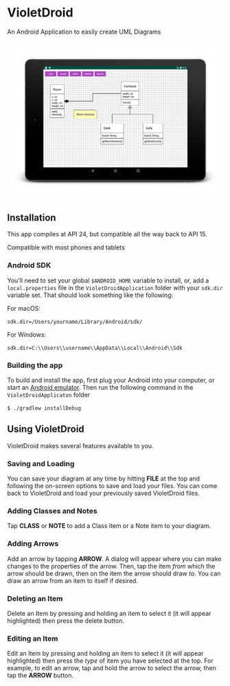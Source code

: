# VioletDroid

An Android Application to easily create UML Diagrams

![VioletDroid on a Nexus 9](/images/nexus-9-violet.png "VioletDroid on a Nexus 9")

## Installation 
This app compiles at API 24, but compatible all the way back to API 15.

Compatible with most phones and tablets

### Android SDK 
You'll need to set your global `$ANDROID_HOME` variable to install, or, add a `local.properties` file in the `VioletDroidApplication` folder with your `sdk.dir` variable set.  That should look something like the following:

For macOS: 
```
sdk.dir=/Users/yourname/Library/Android/sdk/
```
For Windows:
```
sdk.dir=C:\\Users\\username\\AppData\\Local\\Android\\Sdk
```

### Building the app 
To build and install the app, first plug your Android into your computer, or start an [Android emulator](https://developer.android.com/studio/run/emulator.html). Then run the following command in the `VioletDroidApplicaton` folder
```
$ ./gradlew installDebug 
```

## Using VioletDroid
VioletDroid makes several features available to you. 
### Saving and Loading
You can save your diagram at any time by hitting **FILE** at the top and following the on-screen options to save and load your files.  You can come back to VioletDroid and load your previously saved VioletDroid files.  
### Adding Classes and Notes 
Tap **CLASS** or **NOTE** to add a Class item or a Note item to your diagram.
### Adding Arrows
Add an arrow by tapping **ARROW**.  A dialog will appear where you can make changes to the properties of the arrow.  Then, tap the item *from* which the arrow should be drawn, then on the item the arrow should draw *to*.  You can draw an arrow from an item to itself if desired.  
### Deleting an Item 
Delete an Item by pressing and holding an item to select it (it will appear highlighted) then press the delete button.
### Editing an Item 
Edit an Item by pressing and  holding an item to select it (it will appear highlighted) then press the *type* of item you have selected at the top.  For example, to edit an arrow, tap and hold the arrow to select the arrow, then tap the **ARROW** button.  
